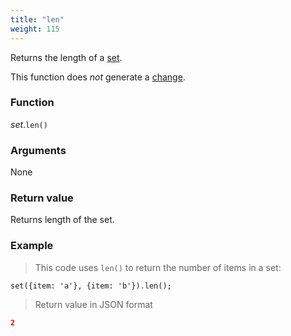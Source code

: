 ```yaml
---
title: "len"
weight: 115
---
```


Returns the length of a [set](..).

This function does *not* generate a [change](../../../overview/changes).

### Function

*set*.`len()`

### Arguments

None

### Return value

Returns length of the set.

### Example

> This code uses `len()` to return the number of items in a set:

```thingsdb,json_response
set({item: 'a'}, {item: 'b'}).len();
```

> Return value in JSON format

```json
2
```
